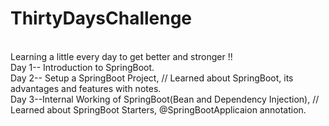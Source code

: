 # ThirtyDaysChallenge
<br>
Learning a little every day to get better and stronger !!
<br>
Day 1-- Introduction to SpringBoot.
<br>
Day 2-- Setup a SpringBoot Project, // Learned about SpringBoot, its advantages and features with notes.
<br>
Day 3--Internal Working of SpringBoot(Bean and Dependency Injection), // Learned about SpringBoot Starters, @SpringBootApplicaion annotation. 


